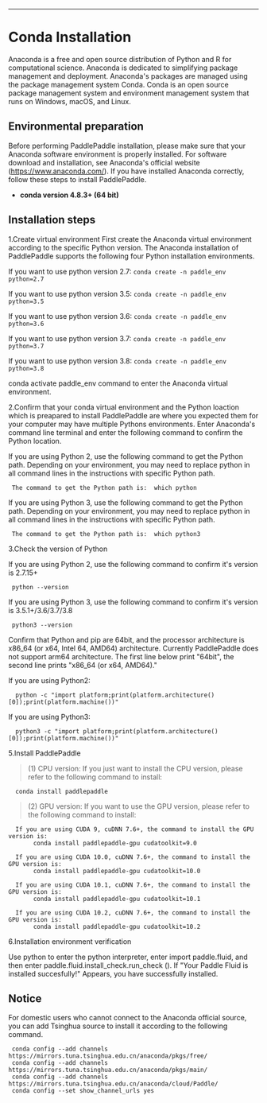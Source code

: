 ***

# **Conda Installation**

Anaconda is a free and open source distribution of Python and R for computational science. Anaconda is dedicated to simplifying package management and deployment. Anaconda's packages are managed using the package management system Conda. Conda is an open source package management system and environment management system that runs on Windows, macOS, and Linux.

## Environmental preparation

Before performing PaddlePaddle installation, please make sure that your Anaconda software environment is properly installed. For software download and installation, see Anaconda's official website (https://www.anaconda.com/). If you have installed Anaconda correctly, follow these steps to install PaddlePaddle.
* **conda version 4.8.3+ (64 bit)**

## Installation steps

1.Create virtual environment
First create the Anaconda virtual environment according to the specific Python version. The Anaconda installation of PaddlePaddle supports the following four Python installation environments.

If you want to use python version 2.7: `conda create -n paddle_env python=2.7`

If you want to use python version 3.5: `conda create -n paddle_env python=3.5`

If you want to use python version 3.6: `conda create -n paddle_env python=3.6`

If you want to use python version 3.7: `conda create -n paddle_env python=3.7`

If you want to use python version 3.8: `conda create -n paddle_env python=3.8`

conda activate paddle_env command to enter the Anaconda virtual environment.

2.Confirm that your conda virtual environment and the Python loaction which is preapared to install PaddlePaddle are where you expected them for your computer may have multiple Pythons environments. Enter Anaconda's command line terminal and enter the following command to confirm the Python location.

If you are using Python 2, use the following command to get the Python path. Depending on your environment, you may need to replace python in all command lines in the instructions with specific Python path.

     The command to get the Python path is:  which python

If you are using Python 3, use the following command to get the Python path. Depending on your environment, you may need to replace python in all command lines in the instructions with specific Python path.

     The command to get the Python path is:  which python3


3.Check the version of Python

If you are using Python 2, use the following command to confirm it's version is  2.7.15+

     python --version

If you are using Python 3, use the following command to confirm it's version is  3.5.1+/3.6/3.7/3.8

     python3 --version

Confirm that Python and pip are 64bit, and the processor architecture is x86_64 (or x64, Intel 64, AMD64) architecture. Currently PaddlePaddle does not support arm64 architecture. The first line below print "64bit", the second line prints "x86_64 (or x64, AMD64)."

If you are using Python2:

      python -c "import platform;print(platform.architecture()[0]);print(platform.machine())"

If you are using Python3:

      python3 -c "import platform;print(platform.architecture()[0]);print(platform.machine())"

5.Install PaddlePaddle

 > (1) CPU version: If you just want to install the CPU version, please refer to the following command to install:

      conda install paddlepaddle

 > (2) GPU version: If you want to use the GPU version, please refer to the following command to install:

      If you are using CUDA 9, cuDNN 7.6+, the command to install the GPU version is:
           conda install paddlepaddle-gpu cudatoolkit=9.0

      If you are using CUDA 10.0, cuDNN 7.6+, the command to install the GPU version is:
           conda install paddlepaddle-gpu cudatoolkit=10.0

      If you are using CUDA 10.1, cuDNN 7.6+, the command to install the GPU version is:
           conda install paddlepaddle-gpu cudatoolkit=10.1

      If you are using CUDA 10.2, cuDNN 7.6+, the command to install the GPU version is:
           conda install paddlepaddle-gpu cudatoolkit=10.2

6.Installation environment verification

Use python to enter the python interpreter, enter import paddle.fluid, and then enter paddle.fluid.install_check.run_check (). If "Your Paddle Fluid is installed succesfully!" Appears, you have successfully installed.

## Notice

For domestic users who cannot connect to the Anaconda official source, you can add Tsinghua source to install it according to the following command.


     conda config --add channels https://mirrors.tuna.tsinghua.edu.cn/anaconda/pkgs/free/
     conda config --add channels https://mirrors.tuna.tsinghua.edu.cn/anaconda/pkgs/main/
     conda config --add channels https://mirrors.tuna.tsinghua.edu.cn/anaconda/cloud/Paddle/
     conda config --set show_channel_urls yes
